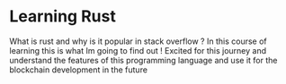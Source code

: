 # Learning Rust

What is rust and why is it popular in stack overflow ?
In this course of learning this is what Im going to find out ! Excited for this journey and understand the features of this programming
language and use it for the blockchain development in the future
